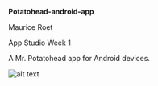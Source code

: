 **Potatohead-android-app**

Maurice Roet

App Studio Week 1

A Mr. Potatohead app for Android devices. 

![alt text](https://github.com/MKRoet/pset1/blob/master/screenshot.jpg)
